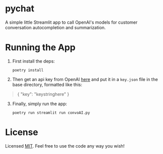 # pychat

A simple little Streamlit app to call OpenAI's models for customer conversation autocompletion and summarization.

# Running the App
1. First install the deps:

      `poetry install`

2. Then get an api key from OpenAI [here](https://platform.openai.com/account) and put it in a `key.json` file in the base directory, formatted like this:
> {
>  "key": "keystringhere"
>}

3. Finally, simply run the app:

      `poetry run streamlit run convoAI.py`


# License
Licensed [MIT](https://www.mit.edu/~amini/LICENSE.md). Feel free to use the code any way you wish!

